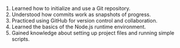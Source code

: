 1. Learned how to initialize and use a Git repository.
2. Understood how commits work as snapshots of progress.
3. Practiced using GitHub for version control and collaboration.
4. Learned the basics of the Node.js runtime environment.
5. Gained knowledge about setting up project files and running simple scripts.